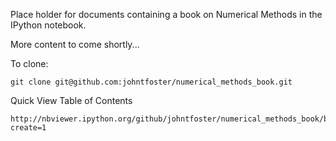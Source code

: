 Place holder for documents containing a book on Numerical Methods in the IPython notebook.

More content to come shortly...

To clone:

````
git clone git@github.com:johntfoster/numerical_methods_book.git
````

Quick View Table of Contents

````
http://nbviewer.ipython.org/github/johntfoster/numerical_methods_book/blob/master/Table%20of%20Contents.ipynb?create=1
````
